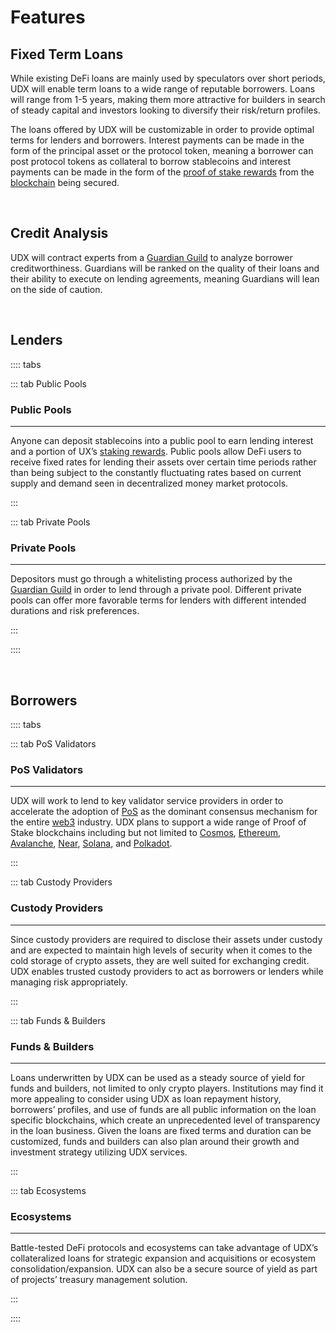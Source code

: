 # Features

## Fixed Term Loans

While existing DeFi loans are mainly used by speculators over short periods, UDX will enable term loans to a wide range of reputable borrowers. Loans will range from 1-5 years, making them more attractive for builders in search of steady capital and investors looking to diversify their risk/return profiles.

The loans offered by UDX will be customizable in order to provide optimal terms for lenders and borrowers. Interest payments can be made in the form of the principal asset or the protocol token, meaning a borrower can post protocol tokens as collateral to borrow stablecoins and interest payments can be made in the form of the [proof of stake rewards](/learn-the-basics/staking-basics/what-is-staking.html#staking-rewards) from the [blockchain](/learn-the-basics/blockchain-basics/what-is-blockchain) being secured.

<br>

## Credit Analysis

UDX will contract experts from a [Guardian Guild](/overview/udx/guardian-guild) to analyze borrower creditworthiness. Guardians will be ranked on the quality of their loans and their ability to execute on lending agreements, meaning Guardians will lean on the side of caution.

<br>

## Lenders

:::: tabs

::: tab Public Pools

### Public Pools

****

Anyone can deposit stablecoins into a public pool to earn lending interest and a portion of UX’s [staking rewards](/learn-the-basics/staking-basics/what-is-staking.html#staking-rewards). Public pools allow DeFi users to receive fixed rates for lending their assets over certain time periods rather than being subject to the constantly fluctuating rates based on current supply and demand seen in decentralized money market protocols.

:::

::: tab Private Pools

### Private Pools

****

Depositors must go through a whitelisting process authorized by the [Guardian Guild](/overview/udx/guardian-guild) in order to lend through a private pool. Different private pools can offer more favorable terms for lenders with different intended durations and risk preferences.

:::

::::

<br>

## Borrowers

:::: tabs

::: tab PoS Validators

### PoS Validators

****

UDX will work to lend to key validator service providers in order to accelerate the adoption of [PoS](/learn-the-basics/blockchain-basics/types-of-blockchains) as the dominant consensus mechanism for the entire [web3](/learn-the-basics/crypto-basics/what-is-web3) industry. UDX plans to support a wide range of Proof of Stake blockchains including but not limited to [Cosmos](/learn-the-basics/cosmos-basics), [Ethereum](https://ethereum.org/), [Avalanche](https://www.avax.network/), [Near](https://near.org/), [Solana](https://solana.com/), and [Polkadot](https://polkadot.network/).

:::

::: tab Custody Providers

### Custody Providers

****

Since custody providers are required to disclose their assets under custody and are expected to maintain high levels of security when it comes to the cold storage of crypto assets, they are well suited for exchanging credit. UDX enables trusted custody providers to act as borrowers or lenders while managing risk appropriately. 

:::

::: tab Funds & Builders

### Funds & Builders

****

Loans underwritten by UDX can be used as a steady source of yield for funds and builders, not limited to only crypto players. Institutions may find it more appealing to consider using UDX as loan repayment history, borrowers’ profiles, and use of funds are all public information on the loan specific blockchains, which create an unprecedented level of transparency in the loan business. Given the loans are fixed terms and duration can be customized, funds and builders can also plan around their growth and investment strategy utilizing UDX services. 

:::

::: tab Ecosystems

### Ecosystems

****

Battle-tested DeFi protocols and ecosystems can take advantage of UDX’s collateralized loans for strategic expansion and acquisitions or ecosystem consolidation/expansion. UDX can also be a secure source of yield as part of projects’ treasury management solution.

:::

::::
